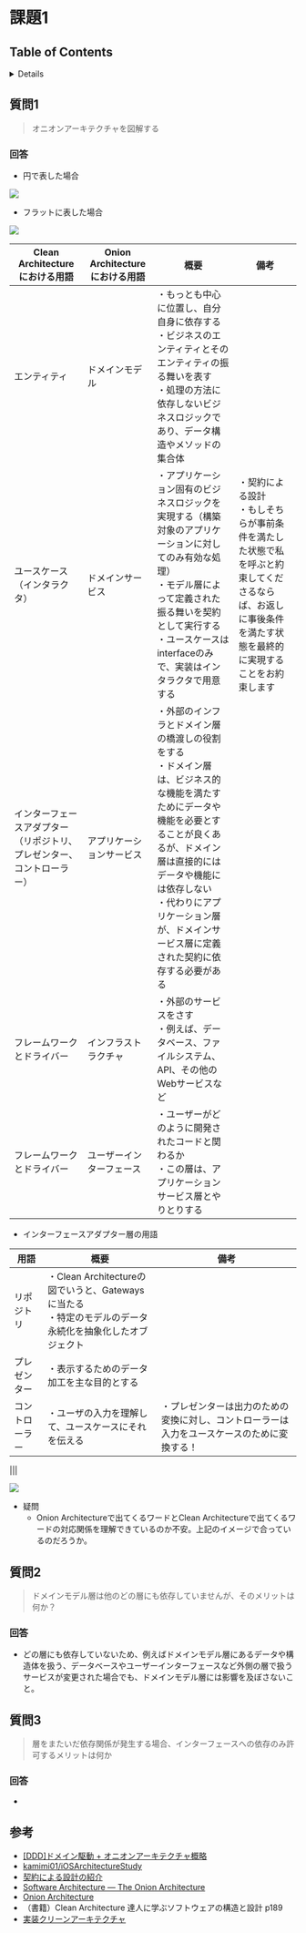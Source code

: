 # 課題1

## Table of Contents
<!-- START doctoc generated TOC please keep comment here to allow auto update -->
<!-- DON'T EDIT THIS SECTION, INSTEAD RE-RUN doctoc TO UPDATE -->
<details>
<summary>Details</summary>

- [質問1](#%E8%B3%AA%E5%95%8F1)
  - [回答](#%E5%9B%9E%E7%AD%94)
- [質問2](#%E8%B3%AA%E5%95%8F2)
  - [回答](#%E5%9B%9E%E7%AD%94-1)
- [質問3](#%E8%B3%AA%E5%95%8F3)
  - [回答](#%E5%9B%9E%E7%AD%94-2)
- [参考](#%E5%8F%82%E8%80%83)

</details>
<!-- END doctoc generated TOC please keep comment here to allow auto update -->

## 質問1

> オニオンアーキテクチャを図解する

### 回答

- 円で表した場合

![](https://qiita-user-contents.imgix.net/https%3A%2F%2Fqiita-image-store.s3.amazonaws.com%2F0%2F30489%2F1a309b15-d1d9-0829-8456-92ab11ba50cb.png?ixlib=rb-4.0.0&auto=format&gif-q=60&q=75&w=1400&fit=max&s=7fb4b2a1ee84d70072be21e328f422d4)

- フラットに表した場合

![](https://qiita-user-contents.imgix.net/https%3A%2F%2Fqiita-image-store.s3.amazonaws.com%2F0%2F30489%2F817fe669-7e30-6e8c-e48a-f4098b05d94e.png?ixlib=rb-4.0.0&auto=format&gif-q=60&q=75&w=1400&fit=max&s=c95b85b8c0986f9bc59de5d4db42646d)


|Clean Architectureにおける用語|Onion Architectureにおける用語|概要|備考|
|----------------|---------------|------------------------|------------|
|エンティティ|ドメインモデル|・もっとも中心に位置し、自分自身に依存する <br>・ビジネスのエンティティとそのエンティティの振る舞いを表す<br>・処理の方法に依存しないビジネスロジックであり、データ構造やメソッドの集合体||
|ユースケース（インタラクタ）|ドメインサービス|・アプリケーション固有のビジネスロジックを実現する（構築対象のアプリケーションに対してのみ有効な処理）<br>・モデル層によって定義された振る舞いを契約として実行する<br>・ユースケースはinterfaceのみで、実装はインタラクタで用意する|・契約による設計 <br>・もしそちらが事前条件を満たした状態で私を呼ぶと約束してくださるならば、お返しに事後条件を満たす状態を最終的に実現することをお約束します|
|インターフェースアダプター<br>（リポジトリ、プレゼンター、コントローラー）|アプリケーションサービス|・外部のインフラとドメイン層の橋渡しの役割をする <br>・ドメイン層は、ビジネス的な機能を満たすためにデータや機能を必要とすることが良くあるが、ドメイン層は直接的にはデータや機能には依存しない <br>・代わりにアプリケーション層が、ドメインサービス層に定義された契約に依存する必要がある||
|フレームワークとドライバー|インフラストラクチャ|・外部のサービスをさす<br>・例えば、データベース、ファイルシステム、API、その他のWebサービスなど||
|フレームワークとドライバー|ユーザーインターフェース|・ユーザーがどのように開発されたコードと関わるか<br>・この層は、アプリケーションサービス層とやりとりする||

- インターフェースアダプター層の用語

|用語|概要|備考|
|-----------|----------------------------------------|------------------|
|リポジトリ|・Clean Architectureの図でいうと、Gatewaysに当たる<br>・特定のモデルのデータ永続化を抽象化したオブジェクト||
|プレゼンター|・表示するためのデータ加工を主な目的とする||
|コントローラー|・ユーザの入力を理解して、ユースケースにそれを伝える|・プレゼンターは出力のための変換に対し、コントローラーは入力をユースケースのために変換する！|

|||

![](https://camo.githubusercontent.com/b165073e33eaa18e86fe6f3f5bb9f7e5f3d420d80553388d77d28ca50a03f46a/68747470733a2f2f71696974612d696d6167652d73746f72652e73332e616d617a6f6e6177732e636f6d2f302f33303438392f65646530373437382d336265312d373332612d383262332d6333353538663463396534392e706e67)

- 疑問
  - Onion Architectureで出てくるワードとClean Architectureで出てくるワードの対応関係を理解できているのか不安。上記のイメージで合っているのだろうか。

## 質問2

> ドメインモデル層は他のどの層にも依存していませんが、そのメリットは何か？

### 回答

- どの層にも依存していないため、例えばドメインモデル層にあるデータや構造体を扱う、データベースやユーザーインターフェースなど外側の層で扱うサービスが変更された場合でも、ドメインモデル層には影響を及ぼさないこと。

## 質問3

> 層をまたいだ依存関係が発生する場合、インターフェースへの依存のみ許可するメリットは何か

### 回答

- 

## 参考

- [[DDD]ドメイン駆動 + オニオンアーキテクチャ概略](https://qiita.com/little_hand_s/items/2040fba15d90b93fc124)
- [kamimi01/iOSArchitectureStudy](https://github.com/kamimi01/iOSArchitectureStudy#onion-architecture)
- [契約による設計の紹介](https://developer.hatenastaff.com/entry/2016/09/01/163542)
- [Software Architecture — The Onion Architecture](https://medium.com/@shivendraodean/software-architecture-the-onion-architecture-1b235bec1dec)
- [Onion Architecture](https://dev.to/barrymcauley/onion-architecture-3fgl)
- （書籍）Clean Architecture 達人に学ぶソフトウェアの構造と設計 p189
- [実装クリーンアーキテクチャ](https://qiita.com/nrslib/items/a5f902c4defc83bd46b8)